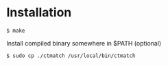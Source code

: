 # Installation

    $ make

Install compiled binary somewhere in $PATH (optional)

    $ sudo cp ./ctmatch /usr/local/bin/ctmatch

